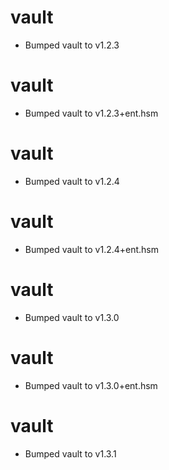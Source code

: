 
# vault

- Bumped vault to v1.2.3

# vault

- Bumped vault to v1.2.3+ent.hsm

# vault

- Bumped vault to v1.2.4

# vault

- Bumped vault to v1.2.4+ent.hsm

# vault

- Bumped vault to v1.3.0

# vault

- Bumped vault to v1.3.0+ent.hsm

# vault

- Bumped vault to v1.3.1
